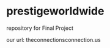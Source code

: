 prestigeworldwide
=================

repository for Final Project

our url:
theconnectionsconnection.us


